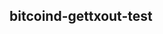 ## bitcoind-gettxout-test
<!-- 
Test Notes:
 - This app listens for new transaction notifications and for each input checks `getUnspentOutput()` (grpc version of gettxout)
 - I was only able reproduce this bug when running a local full node, probably due to latency differences.
 - If the input is still in the UTXO set you will see `Error: Txn notified but UTXO still exists.`
 - If the input is marked spent you will see `OK`

Setup for your local full node:
 - Rename `example.env` file to `.env`
 - update `bchd_url` var if needed, default `localhost:8335`
 - update `bchd_cert` var, this is located in bchd's app data directory

Running the test:
 - `npm install`
 - `npm start`
 - monitor the console output for `Error:...` vs `OK` -->
